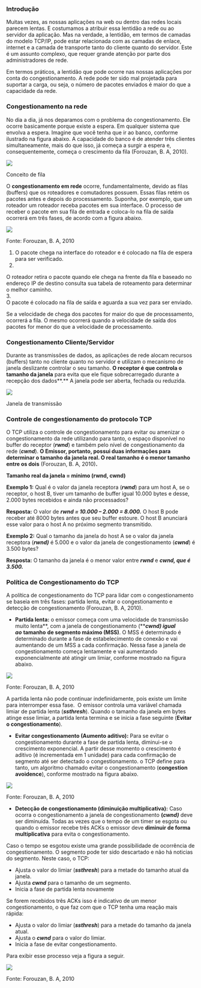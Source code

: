 ### Introdução

Muitas vezes, as nossas aplicações na web ou dentro das redes locais parecem lentas. E costumamos a atribuir essa lentidão a rede ou ao servidor da aplicação. Mas na verdade, a lentidão, em termos de camadas do modelo TCP/IP, pode estar relacionada com as camadas de enlace, internet e a camada de transporte tanto do cliente quanto do servidor. Este é um assunto complexo, que requer grande atenção por parte dos administradores de rede.

Em termos práticos, a lentidão que pode ocorre nas nossas aplicações por conta do congestionamento. A rede pode ter sido mal projetada para suportar a carga, ou seja, o número de pacotes enviados é maior do que a capacidade da rede.

### Congestionamento na rede

No dia a dia, já nos deparamos com o problema do congestionamento. Ele ocorre basicamente porque existe a espera. Em qualquer sistema que envolva a espera. Imagine que você tenha que ir ao banco, conforme ilustrado na figura abaixo. A capacidade do banco é de atender três clientes simultaneamente, mais do que isso, já começa a surgir a espera e, consequentemente, começa o crescimento da fila (Forouzan, B. A, 2010).

[![](https://img.uninove.br/static/0/0/0/0/0/0/0/3/6/3/5/363521/28977.png)](https://img.uninove.br/static/0/0/0/0/0/0/0/3/6/3/5/363521/28977.png)

Conceito de fila

O **congestionamento em rede** ocorre, fundamentalmente, devido as filas (buffers) que os roteadores e comutadores possuem. Essas filas retém os pacotes antes e depois do processamento. Suponha, por exemplo, que um roteador um roteador receba pacotes em sua interface. O processo de receber o pacote em sua fila de entrada e coloca-lo na fila de saída ocorrerá em três fases, de acordo com a figura abaixo.

[![](https://img.uninove.br/static/0/0/0/0/0/0/1/8/0/6/1/1806170/40349.png)](https://img.uninove.br/static/0/0/0/0/0/0/1/8/0/6/1/1806170/40349.png)

Fonte: Forouzan, B. A, 2010

1. O pacote chega na interface do roteador e é colocado na fila de espera para ser verificado.  
2.  
O roteador retira o pacote quando ele chega na frente da fila e baseado no endereço IP de destino consulta sua tabela de roteamento para determinar o melhor caminho.  
3.  
O pacote é colocado na fila de saída e aguarda a sua vez para ser enviado.

Se a velocidade de chega dos pacotes for maior do que de processamento, ocorrerá a fila. O mesmo ocorrerá quando a velocidade de saída dos pacotes for menor do que a velocidade de processamento.

### Congestionamento Cliente/Servidor

Durante as transmissões de dados, as aplicações de rede alocam recursos (buffers) tanto no cliente quanto no servidor e utilizam o mecanismo de janela deslizante controlar o seu tamanho. **O receptor é que controla o tamanho da janela** para evita que ele fique sobrecarregado durante a recepção dos dados**.** A janela pode ser aberta, fechada ou reduzida.

[![](https://img.uninove.br/static/0/0/0/0/0/0/0/2/5/8/8/258860/14793.jpg)](https://img.uninove.br/static/0/0/0/0/0/0/0/2/5/8/8/258860/14793.jpg)

Janela de transmissão

### Controle de congestionamento do protocolo TCP

O TCP utiliza o controle de congestionamento para evitar ou amenizar o congestionamento da rede utilizando para tanto, o espaço disponível no buffer do receptor (_**rwnd**_) e também pelo nível de congestionamento da rede (_**cwnd**_). **O Emissor, portanto, possui duas informações para determinar o tamanho da janela real. O real tamanho é o menor tamanho entre os dois** (Forouzan, B. A, 2010)**.**

**Tamanho real da janela = mínimo (rwnd, cwnd)**

**Exemplo 1:** Qual é o valor da janela receptora (_**rwnd**_) para um host A, se o receptor, o host B, tiver um tamanho de buffer igual 10.000 bytes e desse, 2.000 bytes recebidos e ainda não processados?

**Resposta:** O valor de _**rwnd = 10.000 – 2.000 = 8.000.**_ O host B pode receber até 8000 bytes antes que seu buffer estoure. O host B anunciará esse valor para o host A no próximo segmento transmitido.

**Exemplo 2:** Qual o tamanho da janela do host A se o valor da janela receptora (_**rwnd)**_ é 5.000 e o valor da janela de congestionamento (_**cwnd**_) é 3.500 bytes?

**Resposta:** O tamanho da janela é o menor valor entre _**rwnd**_ e _**cwnd, que é 3.500.**_

### Política de Congestionamento do TCP

A política de congestionamento do TCP para lidar com o congestionamento se baseia em três fases: partida lenta, evitar o congestionamento e detecção de congestionamento (Forouzan, B. A, 2010).

- **Partida lenta:** o emissor começa com uma velocidade de transmissão muito lenta**, com a janela de congestionamento (**_**cwnd) igual ao**_ **tamanho** **de segmento máximo (MSS)**. O MSS é determinado é determinado durante a fase de estabelecimento de conexão e vai aumentando de um MSS a cada confirmação. Nessa fase a janela de congestionamento começa lentamente e vai aumentando exponencialmente até atingir um limiar, conforme mostrado na figura abaixo.

[![](https://img.uninove.br/static/0/0/0/0/0/0/1/8/0/6/1/1806173/40350.png)](https://img.uninove.br/static/0/0/0/0/0/0/1/8/0/6/1/1806173/40350.png)

Fonte: Forouzan, B. A, 2010

A partida lenta não pode continuar indefinidamente, pois existe um limite para interromper essa fase.  O emissor controla uma variável chamada limiar de partida lenta (_**ssthresh**_). Quando o tamanho da janela em bytes atinge esse limiar, a partida lenta termina e se inicia a fase seguinte (**Evitar o congestionamento**).

- **Evitar congestionamento (Aumento aditivo):** Para se evitar o congestionamento durante a fase de partida lenta, diminui-se o crescimento exponencial. A partir desse momento o crescimento é aditivo (é incrementada em 1 unidade) para cada confirmação de segmento até ser detectado o congestionamento. o TCP define para tanto, um algoritmo chamado evitar o congestionamento (**congestion avoidence**), conforme mostrado na figura abaixo.

[![](https://img.uninove.br/static/0/0/0/0/0/0/1/8/0/6/1/1806176/40351.png)](https://img.uninove.br/static/0/0/0/0/0/0/1/8/0/6/1/1806176/40351.png)

Fonte: Forouzan, B. A, 2010

- **Detecção de congestionamento (diminuição multiplicativa):** Caso ocorra o congestionamento a janela de congestionamento **(**_**cwnd)**_ deve ser diminuída. Todas as vezes que o tempo de um timer se esgota ou quando o emissor recebe três ACKs o emissor deve **diminuir de forma multiplicativa** para evita o congestionamento.

Caso o tempo se esgotou existe uma grande possibilidade de ocorrência de congestionamento. O segmento pode ter sido descartado e não há noticias do segmento. Neste caso, o TCP:

- Ajusta o valor do limiar (_**ssthresh**_) para a metade do tamanho atual da janela.
- Ajusta _**cwnd**_ para o tamanho de um segmento.
- Inicia a fase de partida lenta novamente

Se forem recebidos três ACKs isso é indicativo de um menor congestionamento, o que faz com que o TCP tenha uma reação mais rápida:

- Ajusta o valor do limiar (_**ssthresh**_) para a metade do tamanho da janela atual.
- Ajusta o _**cwnd**_ para o valor do limiar.
- Inicia a fase de evitar congestionamento.

Para exibir esse processo veja a figura a seguir.

[![](https://img.uninove.br/static/0/0/0/0/0/0/1/8/0/6/1/1806177/40352.png)](https://img.uninove.br/static/0/0/0/0/0/0/1/8/0/6/1/1806177/40352.png)

Fonte: Forouzan, B. A, 2010